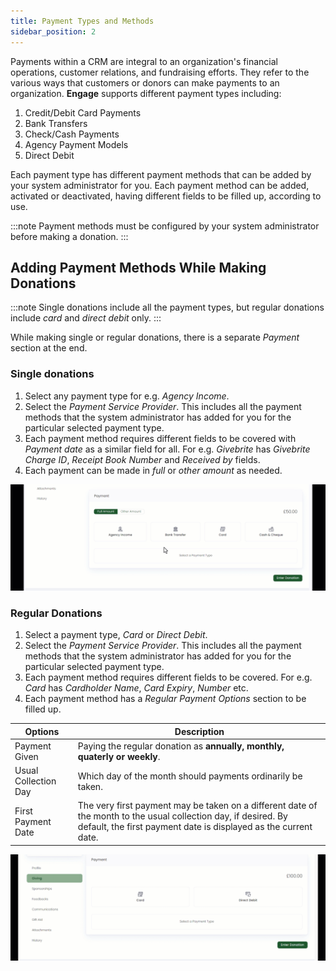 ```yaml
---
title: Payment Types and Methods
sidebar_position: 2
---
```


Payments within a CRM are integral to an organization's financial operations, customer relations, and fundraising efforts. They refer to the various ways that customers or donors can make payments to an organization. **Engage** supports different payment types including:

1. Credit/Debit Card Payments
2. Bank Transfers
3. Check/Cash Payments
4. Agency Payment Models 
5. Direct Debit

Each payment type has different payment methods that can be added by your system administrator for you. Each payment method can be added, activated or deactivated, having different fields to be filled up, according to use.

:::note
Payment methods must be configured by your system administrator before making a donation.
:::

## Adding Payment Methods While Making Donations

:::note
Single donations include all the payment types, but regular donations include *card* and *direct debit* only.
:::

While making single or regular donations, there is a separate *Payment* section at the end.

### Single donations

1. Select any payment type for e.g. *Agency Income*.
2. Select the *Payment Service Provider*. This includes all the payment methods that the system administrator has added for you for the particular selected payment type.
3. Each payment method requires different fields to be covered with *Payment date* as a similar field for all. For e.g. *Givebrite* has *Givebrite Charge ID*, *Receipt Book Number* and *Received by* fields. 
4. Each payment can be made in *full* or *other amount* as needed.

![Single donation payment method Gif](./single-donation-payment-method.gif)

### Regular Donations

1. Select a payment type, *Card* or *Direct Debit*.
2. Select the *Payment Service Provider*. This includes all the payment methods that the system administrator has added for you for the particular selected payment type.
3. Each payment method requires different fields to be covered. For e.g. *Card* has *Cardholder Name*, *Card Expiry*, *Number* etc.
4. Each payment method has a *Regular Payment Options* section to be filled up. 

| Options | Description |
| ------- | ----------- |
| Payment Given | Paying the regular donation as **annually, monthly, quaterly or weekly**. |
| Usual Collection Day | Which day of the month should payments ordinarily be taken. |
| First Payment Date | The very first payment may be taken on a different date of the month to the usual collection day, if desired. By default, the first payment date is displayed as the current date. |  

![Regular donation payment method Gif](./regular-donation-payment-method.gif)